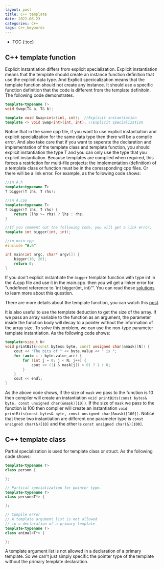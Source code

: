 ```yaml
---
layout: post
title: C++ template
date: 2022-06-23
categories: C++
tags: C++_keywords
---
```


* TOC
{:toc}

## C++ template function

Explicit instantiation differs from explicit specialization. Explicit instantiation means that the template should create an instance function definition that use the explicit data type. And Explicit specicalization means that the template function should not create any instance. It should use a specific function definition that the code is different from the template definitoin. The following code demonstrates.

```cpp
template<typename T>
void Swap(T& a, T& b);

template void Swap<int>(int, int);  //Explicit instantiation
template <> void Swap<int>(int, int); //Explicit specialization
```

Notice that in the same cpp file, if you want to use explicit instantiation and explicit specialization for the same data type then there will be a compile error. And also take care that if you want to seperate the declaration and implementation of the template class and template function, you should explicit instantiation the type T and you can only use the type that you explicit instantiation. Because templates are compiled when required, this forces a restriction for multi-file projects: the implementation (definition) of a template class or function must be in the coressponding cpp files. Or there will be a link error. For example, as the following code shows:

```cpp
//in A.h
template<typename T>
T bigger(T lhs, T rhs);

//in A.cpp
template<typename T>
T bigger(T lhs, T rhs) {
    return (lhs >= rhs) ? lhs : rhs;
}

//If you comment out the following code, you will get a link error.
template int bigger(int, int);

//in main.cpp
#include "A.h"

int main(int argc, char* argv[]) {
    bigger(10, 20);
    return 0;
}
```

If you don't explicit instantiate the `bigger` template function with type int in the A.cpp file and use it in the main.cpp. then you wil get a linker error for "undefined reference to `int bigger<int>(int, int)'". You can read these [solutions](https://stackoverflow.com/questions/495021/why-can-templates-only-be-implemented-in-the-header-file) to learn more about this question.

There are more details about the template function, you can watch this [post](https://docs.microsoft.com/en-us/cpp/cpp/templates-cpp?view=msvc-170).

It is also useful to use the template deduction to get the size of the array. If we pass an array variable to the function as an argument, the parameter inside the function body will decay to a pointer without the information of the array size. To solve this problem, we can use the non-type parameter template instantiation. As the following code shows:

```cpp
template<size_t N>
void printBits(const bytes& byte, const unsigned char(&mask)[N]) {
    cout << "The bits of " << byte.value << " is ";
    for (auto i : byte.value_arr) {
        for (int j = 0; j < N; j++) {
            cout << ((i & mask[j]) > 0) ? 1 : 0;
        }
    }
    cout << endl;
}
```

As the above code shows, if the size of `mask` we pass to the function is 10 then compiler will create an instantiation `void printBits(const bytes& byte, const unsigned char(&mask)[10])`. If the size of `mask` we pass to the function is 100 then compiler will create an instantiation `void printBits(const bytes& byte, const unsigned char(&mask)[100])`. Notice that these two instantiation are different one parameter type is `const unsigned char(&)[10]` and the other is `const unsigned char(&)[100]`.

## C++ template class

Partial specialization is used for template class or struct. As the following code shows:

```cpp
template<typename T>
class person {

};

// Partical specialization for pointer type.
template<typename T>
class person<T*> {

};

// Compile error
// A template argument list is not allowed
// in a declaration of a primary template
template<typename T>
class animal<T*> {

};
```

A template argument list is not allowed in a declaration of a primary template. So we can't just simply specific the pointer type of the template without the primary template declaration.
